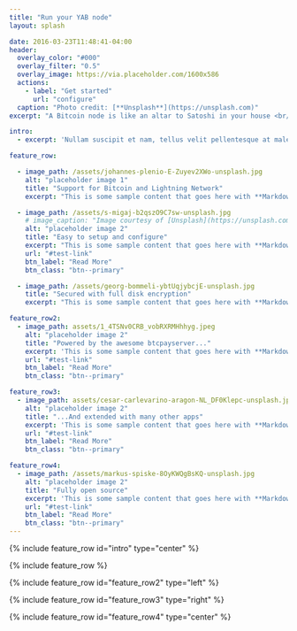 ```yaml
---
title: "Run your YAB node"
layout: splash

date: 2016-03-23T11:48:41-04:00
header:
  overlay_color: "#000"
  overlay_filter: "0.5"
  overlay_image: https://via.placeholder.com/1600x586
  actions:
    - label: "Get started"
      url: "configure"
  caption: "Photo credit: [**Unsplash**](https://unsplash.com)"
excerpt: "A Bitcoin node is like an altar to Satoshi in your house <br/> (Michael Saylor, 2021)"

intro: 
  - excerpt: 'Nullam suscipit et nam, tellus velit pellentesque at malesuada, enim eaque. Quis nulla, netus tempor in diam gravida tincidunt, *proin faucibus* voluptate felis id sollicitudin. Centered with `type="center"`'

feature_row:

  - image_path: /assets/johannes-plenio-E-Zuyev2XWo-unsplash.jpg
    alt: "placeholder image 1"
    title: "Support for Bitcoin and Lightning Network"
    excerpt: "This is some sample content that goes here with **Markdown** formatting."

  - image_path: /assets/s-migaj-b2qszO9C7sw-unsplash.jpg
    # image_caption: "Image courtesy of [Unsplash](https://unsplash.com/)"
    alt: "placeholder image 2"
    title: "Easy to setup and configure"
    excerpt: "This is some sample content that goes here with **Markdown** formatting."
    url: "#test-link"
    btn_label: "Read More"
    btn_class: "btn--primary"

  - image_path: /assets/georg-bommeli-ybtUqjybcjE-unsplash.jpg
    title: "Secured with full disk encryption"
    excerpt: "This is some sample content that goes here with **Markdown** formatting."

feature_row2:
  - image_path: assets/1_4TSNv0CRB_vobRXRMHhhyg.jpeg
    alt: "placeholder image 2"
    title: "Powered by the awesome btcpayserver..."
    excerpt: 'This is some sample content that goes here with **Markdown** formatting. Left aligned with `type="left"`'
    url: "#test-link"
    btn_label: "Read More"
    btn_class: "btn--primary"

feature_row3:
  - image_path: assets/cesar-carlevarino-aragon-NL_DF0Klepc-unsplash.jpg
    alt: "placeholder image 2"
    title: "...And extended with many other apps"
    excerpt: 'This is some sample content that goes here with **Markdown** formatting. Right aligned with `type="right"`'
    url: "#test-link"
    btn_label: "Read More"
    btn_class: "btn--primary"

feature_row4:
  - image_path: /assets/markus-spiske-8OyKWQgBsKQ-unsplash.jpg
    alt: "placeholder image 2"
    title: "Fully open source"
    excerpt: 'This is some sample content that goes here with **Markdown** formatting. Centered with `type="center"`'
    url: "#test-link"
    btn_label: "Read More"
    btn_class: "btn--primary"
---
```


{% include feature_row id="intro" type="center" %}

{% include feature_row %}

{% include feature_row id="feature_row2" type="left" %}

{% include feature_row id="feature_row3" type="right" %}

{% include feature_row id="feature_row4" type="center" %}